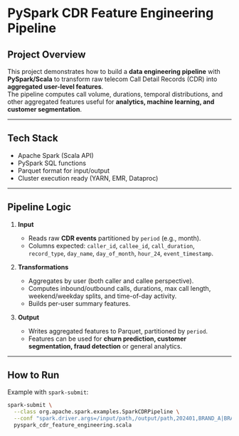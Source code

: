# PySpark CDR Feature Engineering Pipeline

## Project Overview
This project demonstrates how to build a **data engineering pipeline** with **PySpark/Scala** to transform raw telecom Call Detail Records (CDR) into **aggregated user-level features**.  
The pipeline computes call volume, durations, temporal distributions, and other aggregated features useful for **analytics, machine learning, and customer segmentation**.

---

## Tech Stack
- Apache Spark (Scala API)
- PySpark SQL functions
- Parquet format for input/output
- Cluster execution ready (YARN, EMR, Dataproc)

---

## Pipeline Logic
1. **Input**  
   - Reads raw **CDR events** partitioned by `period` (e.g., month).  
   - Columns expected: `caller_id`, `callee_id`, `call_duration`, `record_type`, `day_name`, `day_of_month`, `hour_24`, `event_timestamp`.

2. **Transformations**  
   - Aggregates by user (both caller and callee perspective).  
   - Computes inbound/outbound calls, durations, max call length, weekend/weekday splits, and time-of-day activity.  
   - Builds per-user summary features.

3. **Output**  
   - Writes aggregated features to Parquet, partitioned by `period`.  
   - Features can be used for **churn prediction, customer segmentation, fraud detection** or general analytics.

---

## How to Run
Example with `spark-submit`:

```bash
spark-submit \
  --class org.apache.spark.examples.SparkCDRPipeline \
  --conf "spark.driver.args=/input/path,/output/path,202401,BRAND_A|BRAND_B" \
  pyspark_cdr_feature_engineering.scala
